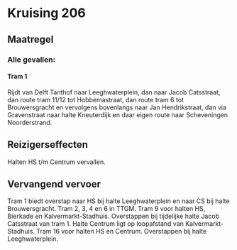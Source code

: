 # Kruising 206
## Maatregel
### Alle gevallen:

#### Tram 1
Rijdt van Delft Tanthof naar Leeghwaterplein, dan naar Jacob Catsstraat, dan route tram 11/12 tot Hobbemastraat, dan route tram 6 tot Brouwersgracht en vervolgens bovenlangs naar Jan Hendrikstraat, dan via Gravenstraat naar halte Kneuterdijk en daar eigen route naar Scheveningen Noorderstrand.

## Reizigerseffecten
Halten HS t/m Centrum vervallen.

## Vervangend vervoer
Tram 1 biedt overstap naar HS bij halte Leeghwaterplein en naar CS bij halte Brouwersgracht.
Tram 2, 3, 4 en 6 in TTGM.
Tram 9 voor halten HS, Bierkade en Kalvermarkt-Stadhuis. Overstappen bij tijdelijke halte Jacob Catsstraat van tram 1. Halte Centrum ligt op loopafstand van Kalvermarkt-Stadhuis.
Tram 16 voor halten HS en Centrum. Overstappen bij halte Leeghwaterplein.



